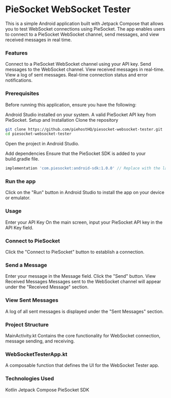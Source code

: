 # PieSocket WebSocket Tester
This is a simple Android application built with Jetpack Compose that allows you to test WebSocket connections using PieSocket. The app enables users to connect to a PieSocket WebSocket channel, send messages, and view received messages in real time.

### Features
Connect to a PieSocket WebSocket channel using your API key.
Send messages to the WebSocket channel.
View received messages in real-time.
View a log of sent messages.
Real-time connection status and error notifications.
### Prerequisites
Before running this application, ensure you have the following:

Android Studio installed on your system.
A valid PieSocket API key from PieSocket.
Setup and Installation
Clone the repository

```bash
git clone https://github.com/piehostHQ/piesocket-websocket-tester.git
cd piesocket-websocket-tester
```
Open the project in Android Studio.

Add dependencies
Ensure that the PieSocket SDK is added to your build.gradle file.

```gradle
implementation 'com.piesocket:android-sdk:1.0.0' // Replace with the latest version
```
### Run the app
Click on the "Run" button in Android Studio to install the app on your device or emulator.

### Usage
Enter your API Key
On the main screen, input your PieSocket API key in the API Key field.

### Connect to PieSocket
Click the "Connect to PieSocket" button to establish a connection.

### Send a Message

Enter your message in the Message field.
Click the "Send" button.
View Received Messages
Messages sent to the WebSocket channel will appear under the "Received Message" section.

### View Sent Messages
A log of all sent messages is displayed under the "Sent Messages" section.

### Project Structure
MainActivity.kt
Contains the core functionality for WebSocket connection, message sending, and receiving.

### WebSocketTesterApp.kt
A composable function that defines the UI for the WebSocket Tester app.

### Technologies Used
Kotlin
Jetpack Compose
PieSocket SDK
